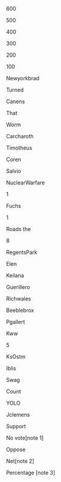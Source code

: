 600

500

400

300

200

100

Newyorkbrad

Turned

Canens

That

Worm

Carcharoth

Timotheus

Coren

Salvio

NuclearWarfare

1

Fuchs

1

Roads the

8

RegentsPark

Elen

Keilana

Guerillero

Richwales

Beeblebrox

Pgallert

Kww

5

KsOstm

Iblis

Swag

Count

YOLO

Jclemens

Support

No vote[note 1]

Oppose

Net[note 2]

Percentage [note 3]